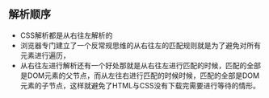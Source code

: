 ## 解析顺序
+ CSS解析都是从右往左解析的
+ 浏览器专门建立了一个反常规思维的从右往左的匹配规则就是为了避免对所有元素进行遍历，
+ 从右往左进行解析还有一个好处那就是从右往左进行匹配的时候，匹配的全部是DOM元素的父节点，而从左往右进行匹配的时候时候，匹配的全部是DOM元素的子节点，这样就避免了HTML与CSS没有下载完需要进行等待的情形。